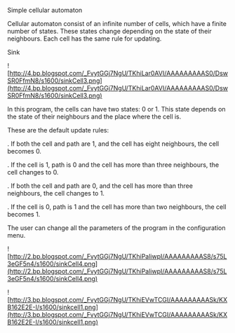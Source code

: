 Simple cellular automaton

Cellular automaton consist of an infinite number of cells, which have a finite number of states. These states change depending on the state of their neighbours. Each cell has the same rule for updating.

Sink

![http://4.bp.blogspot.com/_FvytGGj7NgU/TKhiLar0AVI/AAAAAAAAAS0/DswSR0FfmN8/s1600/sinkCell3.png](http://4.bp.blogspot.com/_FvytGGj7NgU/TKhiLar0AVI/AAAAAAAAAS0/DswSR0FfmN8/s1600/sinkCell3.png)

In this program, the cells can have two states: 0 or 1. This state depends on the state of their neighbours and the place where the cell is.

These are the default update rules:

. If both the cell and path are 1, and the cell has eight neighbours, the cell becomes 0.

. If the cell is 1, path is 0 and the cell has more than three neighbours, the cell changes to 0.

. If both the cell and path are 0, and the cell has more than three neighbours, the cell changes to 1.

. If the cell is 0, path is 1 and the cell has more than two neighbours, the cell becomes 1.

The user can change all the parameters of the program in the configuration menu.

![http://2.bp.blogspot.com/_FvytGGj7NgU/TKhiPaliwpI/AAAAAAAAAS8/s75L3eGF5n4/s1600/sinkCell4.png](http://2.bp.blogspot.com/_FvytGGj7NgU/TKhiPaliwpI/AAAAAAAAAS8/s75L3eGF5n4/s1600/sinkCell4.png)

![http://3.bp.blogspot.com/_FvytGGj7NgU/TKhiEVwTCGI/AAAAAAAAASk/KXB162E2E-I/s1600/sinkcell1.png](http://3.bp.blogspot.com/_FvytGGj7NgU/TKhiEVwTCGI/AAAAAAAAASk/KXB162E2E-I/s1600/sinkcell1.png)